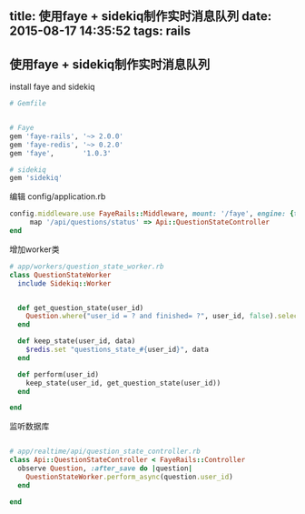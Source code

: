 title: 使用faye + sidekiq制作实时消息队列
date: 2015-08-17 14:35:52
tags: rails
---

## 使用faye + sidekiq制作实时消息队列

install faye and sidekiq

```ruby
# Gemfile


# Faye
gem 'faye-rails', '~> 2.0.0'
gem 'faye-redis', '~> 0.2.0'
gem 'faye',       '1.0.3'

# sidekiq
gem 'sidekiq'

```

编辑 config/application.rb

```ruby
config.middleware.use FayeRails::Middleware, mount: '/faye', engine: {type: Faye::Redis, uri: "#{ENV['REDIS_URL']}/4"}, :timeout => 25 do
     map '/api/questions/status' => Api::QuestionStateController
end
```

增加worker类

```ruby
# app/workers/question_state_worker.rb
class QuestionStateWorker
  include Sidekiq::Worker


  def get_question_state(user_id)
    Question.where("user_id = ? and finished= ?", user_id, false).select("id,user_id,has_teacher_answer").to_json
  end

  def keep_state(user_id, data)
    $redis.set "questions_state_#{user_id}", data
  end

  def perform(user_id)
    keep_state(user_id, get_question_state(user_id))
  end

end
```

监听数据库

```ruby

# app/realtime/api/question_state_controller.rb
class Api::QuestionStateController < FayeRails::Controller
  observe Question, :after_save do |question|
    QuestionStateWorker.perform_async(question.user_id)
  end

end
```